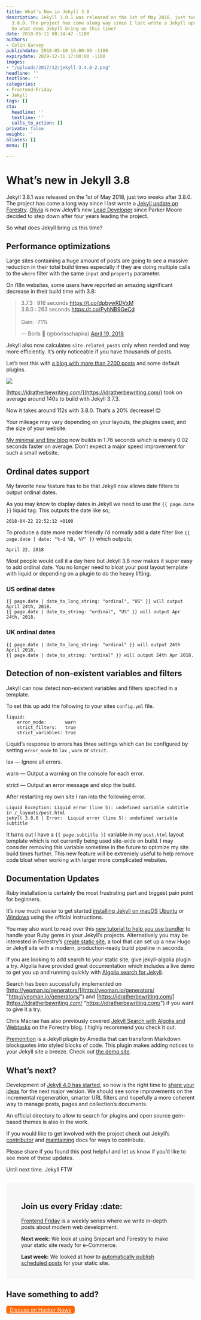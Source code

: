 ```yaml
---
title: What's New in Jekyll 3.8
description: Jekyll 3.8.1 was released on the 1st of May 2018, just two weeks after
  3.8.0. The project has come along way since I last wrote a Jekyll update on Forestry.
  So what does Jekyll bring us this time?
date: 2018-05-11 08:14:47 -1100
authors:
- Colin Garvey
publishdate: 2018-05-10 16:00:00 -1100
expirydate: 2029-12-31 17:00:00 -1100
images:
- "/uploads/2017/12/jekyll-3.4.0-2.png"
headline: ''
textline: ''
categories:
- Frontend-Friday
- Jekyll
tags: []
cta:
  headline: ''
  textline: ''
  calls_to_action: []
private: false
weight: ''
aliases: []
menu: []

---
```

# What’s new in Jekyll 3.8

Jekyll 3.8.1 was released on the 1st of May 2018, just two weeks after 3.8.0. The project has come a long way since I last wrote a [Jekyll update on Forestry](https://forestry.io/blog/what-s-new-in-jekyll-3-4-0/). [Olivia](https://liv.cat/) is now Jekyll’s new [Lead Developer](https://jekyllrb.com/news/2018/02/19/meet-jekyll-s-new-lead-developer/) since Parker Moore decided to step down after four years leading the project.

So what does Jekyll bring us this time?

## Performance optimizations

Large sites containing a huge amount of posts are going to see a massive reduction in their total build times especially if they are doing multiple calls to the `where` filter with the same `input` and `property` parameter.

On i18n websites, some users have reported an amazing significant decrease in their build time with 3.8: <blockquote class="twitter-tweet" data-conversation="none" data-cards="hidden" data-lang="en"><p lang="en" dir="ltr">3.7.3 : 916 seconds <a href="https://t.co/dpbywRDVxM">https://t.co/dpbywRDVxM</a><br>3.8.0 : 263 seconds <a href="https://t.co/PyhNB9GeCd">https://t.co/PyhNB9GeCd</a><br><br>Gain: -71%</p>— Boris 🚀 (@borisschapira) <a href="https://twitter.com/borisschapira/status/987005069097914368?ref_src=twsrc%5Etfw">April 19, 2018</a></blockquote><script async src="https://platform.twitter.com/widgets.js" charset="utf-8"></script><p>
Jekyll also now calculates `site.related_posts` only when needed and way more efficiently. It’s only noticeable if you have thousands of posts.

Let’s test this with [a blog with more than 2200 posts](https://github.com/tomjoht/tomjoht.github.io) and some default plugins.

![](/uploads/2018/05/total-build-times.png)

[https://idratherbewriting.com/](https://idratherbewriting.com/) took on average around 140s to build with Jekyll 3.7.3.

Now it takes around 112s with 3.8.0. That’s a 20% decrease! :blush:

Your mileage may vary depending on your layouts, the plugins used, and the size of your website.

[My minimal and tiny blog](http://desiredpersona.com/) now builds  in 1.76 seconds which is merely 0.02 seconds faster on average. Don’t expect a major speed improvement for such a small website.

## Ordinal dates support

My favorite new feature has to be that Jekyll now allows date filters to output ordinal dates.

As you may know to display dates in Jekyll we need to use the `{{ page.date }}` liquid tag. This outputs the date like so;

    2018-04-22 22:52:12 +0100

To produce a date more reader friendly i’d normally add a date filter like `{{ page.date | date: "%-d %B, %Y" }}` which outputs;

    April 22, 2018

Most people would call it a day here but Jekyll 3.8 now makes it super easy to add ordinal date. You no longer need to bloat your post layout template with liquid or depending on a plugin to do the heavy lifting.

### US ordinal dates

    {{ page.date | date_to_long_string: "ordinal", "US" }} will output April 24th, 2018.
    {{ page.date | date_to_string: "ordinal", "US" }} will output Apr 24th, 2018.

### UK ordinal dates

    {{ page.date | date_to_long_string: "ordinal" }} will output 24th April 2018.
    {{ page.date | date_to_string: "ordinal" }} will output 24th Apr 2018.

## Detection of non-existent variables and filters

Jekyll can now detect non-existent variables and filters specified in a template.

To set this up add the following to your sites `config.yml` file.

    liquid:
    	error_mode:       warn
    	strict_filters:   true
    	strict_variables: true

Liquid’s response to errors has three settings which can be configured by setting `error_mode` to `lax` , `warn` or `strict`.

lax — Ignore all errors.

warn — Output a warning on the console for each error.

strict — Output an error message and stop the build.

After restarting my own site I ran into the following error.

    Liquid Exception: Liquid error (line 5): undefined variable subtitle in /_layouts/post.html
    jekyll 3.8.0 | Error:  Liquid error (line 5): undefined variable subtitle

It turns out I have a `{{ page.subtitle }}` variable in my `post.html` layout template which is not currently being used site-wide on build. I may consider removing this variable sometime in the future to optimize my site build times further. This new feature will be extremely useful to help remove code bloat when working with larger more complicated websites.

## Documentation Updates

Ruby installation is certainly the most frustrating part and biggest pain point for beginners.

It’s now much easier to get started [installing Jekyll on macOS](https://jekyllrb.com/docs/installation/#macOS) [Ubuntu](https://jekyllrb.com/docs/installation/#ubuntu) or [Windows](https://jekyllrb.com/docs/windows/#installation-via-rubyinstaller) using the official instructions.

You may also want to read over this [new tutorial to help you use bundler](https://jekyllrb.com/tutorials/using-jekyll-with-bundler/) to handle your Ruby gems in your Jekyll’s projects. Alternatively you may be interested in Forestry’s [create static site](https://forestry.io/blog/instant-production-ready-scaffolding-with-create-static-site/), a tool that can set up a new Hugo or Jekyll site with a modern, production-ready build pipeline in seconds.

If you are looking to add search to your static site, give jekyll-algolia plugin a try. Algolia have provided great documentation which includes a live demo to get you up and running quickly with [Algolia search for Jekyll](https://community.algolia.com/jekyll-algolia/getting-started.html).

Search has been successfully implemented on [http://yeoman.io/generators/](http://yeoman.io/generators/ "http://yeoman.io/generators/") and [https://idratherbewriting.com/](https://idratherbewriting.com/ "https://idratherbewriting.com/")  if you want to give it a try.

Chris Macrae has also previously covered [Jekyll Search with Algolia and Webtasks](https://forestry.io/blog/search-with-algolia-in-jekyll/) on the Forestry blog. I highly recommend you check it out.

[Premonition](https://github.com/amedia/premonition) is a Jekyll plugin by Amedia that can transform Markdown blockquotes into styled blocks of code. This plugin makes adding notices to your Jekyll site a breeze. Check out [the demo site](https://amedia.github.io/premonition-demo/).

## What’s next?

Development of [Jekyll 4.0 has started](https://jekyllrb.com/news/2018/04/19/development-update/), so now is the right time to [share your ideas](https://github.com/jekyll/jekyll/issues/6948) for the next major version. We should see some improvements on the incremental regeneration, smarter URL filters and hopefully a more coherent way to manage posts, pages and collection’s documents.

An official directory to allow to search for plugins and open source gem-based themes is also in the work.

If you would like to get involved with the project check out Jekyll’s [contributor](https://jekyllrb.com/docs/contributing/) and [maintaining](https://jekyllrb.com/docs/maintaining/) docs for ways to contribute.

Please share if you found this post helpful and let us know if you’d like to see more of these updates.

Until next time. Jekyll FTW  
  
<div style="margin-top: 2em; padding: 20px 40px;background: #f7f7f7;"><h2>Join us every Friday :date:</h2><p><a href="/categories/frontend-friday/">Frontend Friday</a> is a weekly series where we write in-depth posts about modern web development.</p><p><strong>Next week:</strong> We look at using Snipcart and Forestry to make your static site ready for e-Commerce.</p><p><strong>Last week:</strong> We looked at how to <a href="https://forestry.io/blog/automatically-publish-scheduled-posts-for-static-site/">automatically publish scheduled posts</a> for your static site.</p></div>

## Have something to add?

<a style="background: #F60; display: inline-block; border-radius: 5px; color: white; padding: 2px 9px; font-size: 14px;" href="https://news.ycombinator.com/item?id=17047294">Discuss on Hacker News</a>